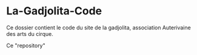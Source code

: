 # La-Gadjolita-Code

Ce dossier contient le code du site de la gadjolita, association Auterivaine des arts du cirque.


Ce "repository"
